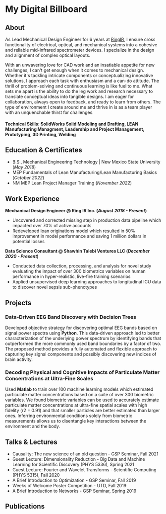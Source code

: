 # My Digital Billboard

## About
As Lead Mechanical Design Engineer for 6 years at [RingIR](https://ring-ir.com/), I ensure cross functionality of electrical, optical, and mechanical systems into a cohesive and reliable mid-infrared spectrometer devices. I specialize in the design and alignment of complex optical layouts.

With an unwavering love for CAD work and an insatiable appetite for new challenges, I can't get enough when it comes to mechanical design. Whether it's tackling intricate components or conceptualizing innovative solutions, I approach each task with enthusiasm and a can-do attitude. The thrill of problem-solving and continuous learning is like fuel to me. What sets me apart is the ability to do the leg work and research necessary to translate conceptual ideas into tangible designs. I am eager for collaboration, always open to feedback, and ready to learn from others. The type of environment I create around me and thrive in is as a team player with an unquenchable thirst for challenges.

#### Technical Skills: SolidWorks Solid Modeling and Drafting, LEAN Manufacturing Managment, Leadership and Project Management, Prototyping, 3D Printing, Welding

## Education & Certificates			        		
- B.S., Mechanical Engineering Technology | New Mexico State University (_May 2018_)
- MEP Fundamentals of Lean Manufacturing/Lean Manufacturing Basics (_October 2022_)
- NM MEP Lean Project Manager Training (_November 2022_)

## Work Experience
**Mechanical Design Engineer @ Ring IR Inc. (_August 2018 - Present_)**
- Uncovered and corrected missing step in production data pipeline which impacted over 70% of active accounts
- Redeveloped loan originations model which resulted in 50% improvement in model performance and saving 1 million dollars in potential losses

**Data Science Consultant @ Shawhin Talebi Ventures LLC (_December 2020 - Present_)**
- Conducted data collection, processing, and analysis for novel study evaluating the impact of over 300 biometrics variables on human performance in hyper-realistic, live-fire training scenarios
- Applied unsupervised deep learning approaches to longitudinal ICU data to discover novel sepsis sub-phenotypes

## Projects
### Data-Driven EEG Band Discovery with Decision Trees


Developed objective strategy for discovering optimal EEG bands based on signal power spectra using **Python**. This data-driven approach led to better characterization of the underlying power spectrum by identifying bands that outperformed the more commonly used band boundaries by a factor of two. The proposed method provides a fully automated and flexible approach to capturing key signal components and possibly discovering new indices of brain activity.



### Decoding Physical and Cognitive Impacts of Particulate Matter Concentrations at Ultra-Fine Scales


Used **Matlab** to train over 100 machine learning models which estimated particulate matter concentrations based on a suite of over 300 biometric variables. We found biometric variables can be used to accurately estimate particulate matter concentrations at ultra-fine spatial scales with high fidelity (r2 = 0.91) and that smaller particles are better estimated than larger ones. Inferring environmental conditions solely from biometric measurements allows us to disentangle key interactions between the environment and the body.



## Talks & Lectures
- Causality: The new science of an old question - GSP Seminar, Fall 2021
- Guest Lecture: Dimensionality Reduction - Big Data and Machine Learning for Scientific Discovery (PHYS 5336), Spring 2021
- Guest Lecture: Fourier and Wavelet Transforms - Scientific Computing (PHYS 5315), Fall 2020
- A Brief Introduction to Optimization - GSP Seminar, Fall 2019
- Weeks of Welcome Poster Competition - UTD, Fall 2019
- A Brief Introduction to Networks - GSP Seminar, Spring 2019



## Publications

